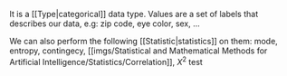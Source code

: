 It is a [[Type|categorical]] data type. Values are a set of labels that describes our data, e.g:
zip code, eye color, sex, ...

We can also perform the following [[Statistic|statistics]] on them:
mode, entropy, contingecy, [[imgs/Statistical and Mathematical Methods for Artificial Intelligence/Statistics/Correlation]], $X^2$ test